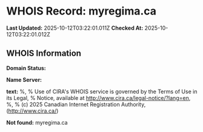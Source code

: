 # WHOIS Record: myregima.ca

**Last Updated:** 2025-10-12T03:22:01.011Z
**Checked At:** 2025-10-12T03:22:01.012Z

## WHOIS Information

**Domain Status:** 

**Name Server:** 

**text:** %, % Use of CIRA's WHOIS service is governed by the Terms of Use in its Legal, % Notice, available at http://www.cira.ca/legal-notice/?lang=en, %, % (c) 2025 Canadian Internet Registration Authority, (http://www.cira.ca/)

**Not found:** myregima.ca

